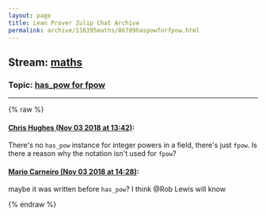 ```yaml
---
layout: page
title: Lean Prover Zulip Chat Archive 
permalink: archive/116395maths/86709haspowforfpow.html
---
```


## Stream: [maths](index.html)
### Topic: [has_pow for fpow](86709haspowforfpow.html)

---


{% raw %}
#### [ Chris Hughes (Nov 03 2018 at 13:42)](https://leanprover.zulipchat.com/#narrow/stream/116395-maths/topic/has_pow%20for%20fpow/near/137112179):
<p>There's no <code>has_pow</code> instance for integer powers in a field, there's just <code>fpow</code>. Is there a reason why the notation isn't used for <code>fpow</code>?</p>

#### [ Mario Carneiro (Nov 03 2018 at 14:28)](https://leanprover.zulipchat.com/#narrow/stream/116395-maths/topic/has_pow%20for%20fpow/near/137113491):
<p>maybe it was written before <code>has_pow</code>? I think <span class="user-mention" data-user-id="110596">@Rob Lewis</span> will know</p>


{% endraw %}
